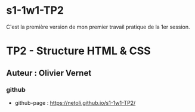 # s1-1w1-TP2
C'est la première version de mon premier travail pratique de la 1er session.
# TP2 - Structure HTML & CSS
## Auteur : Olivier Vernet
### github
- github-page :  https://netoli.github.io/s1-1w1-TP2/

